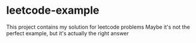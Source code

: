 # leetcode-example
This project contains my solution for leetcode problems
Maybe it's not the perfect example, but it's actually the right answer
